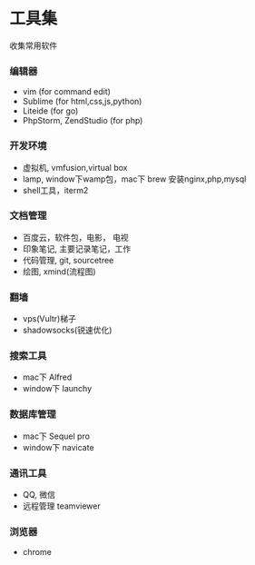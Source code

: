 # 工具集
收集常用软件

### 编辑器
- vim (for command edit)
- Sublime (for html,css,js,python)
- Liteide (for go)
- PhpStorm, ZendStudio (for php)

### 开发环境
- 虚拟机, vmfusion,virtual box
- lamp, window下wamp包，mac下 brew 安装nginx,php,mysql
- shell工具，iterm2

### 文档管理
- 百度云，软件包，电影， 电视
- 印象笔记, 主要记录笔记，工作
- 代码管理, git, sourcetree
- 绘图, xmind(流程图)

### 翻墙
- vps(Vultr)梯子
- shadowsocks(锐速优化)

### 搜索工具
- mac下 Alfred
- window下 launchy

### 数据库管理
- mac下 Sequel pro
- window下 navicate

### 通讯工具
- QQ, 微信
- 远程管理 teamviewer

### 浏览器
- chrome
